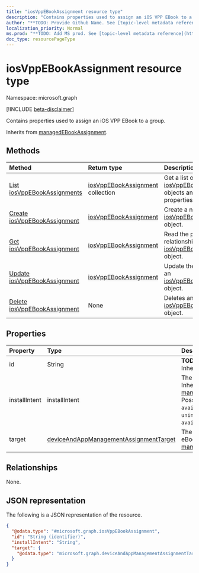 ```yaml
---
title: "iosVppEBookAssignment resource type"
description: "Contains properties used to assign an iOS VPP EBook to a group."
author: "**TODO: Provide Github Name. See [topic-level metadata reference](https://msgo.azurewebsites.net/add/document/guidelines/metadata.html#topic-level-metadata)**"
localization_priority: Normal
ms.prod: "**TODO: Add MS prod. See [topic-level metadata reference](https://msgo.azurewebsites.net/add/document/guidelines/metadata.html#topic-level-metadata)**"
doc_type: resourcePageType
---
```


# iosVppEBookAssignment resource type

Namespace: microsoft.graph

[!INCLUDE [beta-disclaimer](../../includes/beta-disclaimer.md)]

Contains properties used to assign an iOS VPP EBook to a group.


Inherits from [managedEBookAssignment](../resources/managedebookassignment.md).

## Methods
|Method|Return type|Description|
|:---|:---|:---|
|[List iosVppEBookAssignments](../api/iosvppebookassignment-list.md)|[iosVppEBookAssignment](../resources/iosvppebookassignment.md) collection|Get a list of the [iosVppEBookAssignment](../resources/iosvppebookassignment.md) objects and their properties.|
|[Create iosVppEBookAssignment](../api/iosvppebookassignment-create.md)|[iosVppEBookAssignment](../resources/iosvppebookassignment.md)|Create a new [iosVppEBookAssignment](../resources/iosvppebookassignment.md) object.|
|[Get iosVppEBookAssignment](../api/iosvppebookassignment-get.md)|[iosVppEBookAssignment](../resources/iosvppebookassignment.md)|Read the properties and relationships of an [iosVppEBookAssignment](../resources/iosvppebookassignment.md) object.|
|[Update iosVppEBookAssignment](../api/iosvppebookassignment-update.md)|[iosVppEBookAssignment](../resources/iosvppebookassignment.md)|Update the properties of an [iosVppEBookAssignment](../resources/iosvppebookassignment.md) object.|
|[Delete iosVppEBookAssignment](../api/iosvppebookassignment-delete.md)|None|Deletes an [iosVppEBookAssignment](../resources/iosvppebookassignment.md) object.|

## Properties
|Property|Type|Description|
|:---|:---|:---|
|id|String|**TODO: Add Description** Inherited from [entity](../resources/entity.md).|
|installIntent|installIntent|The install intent for eBook. Inherited from [managedEBookAssignment](../resources/managedebookassignment.md). Possible values are: `available`, `required`, `uninstall`, `availableWithoutEnrollment`.|
|target|[deviceAndAppManagementAssignmentTarget](../resources/deviceandappmanagementassignmenttarget.md)|The assignment target for eBook. Inherited from [managedEBookAssignment](../resources/managedebookassignment.md).|

## Relationships
None.

## JSON representation
The following is a JSON representation of the resource.
<!-- {
  "blockType": "resource",
  "keyProperty": "id",
  "@odata.type": "microsoft.graph.iosVppEBookAssignment",
  "baseType": "microsoft.graph.managedEBookAssignment",
  "openType": false
}
-->
``` json
{
  "@odata.type": "#microsoft.graph.iosVppEBookAssignment",
  "id": "String (identifier)",
  "installIntent": "String",
  "target": {
    "@odata.type": "microsoft.graph.deviceAndAppManagementAssignmentTarget"
  }
}
```

